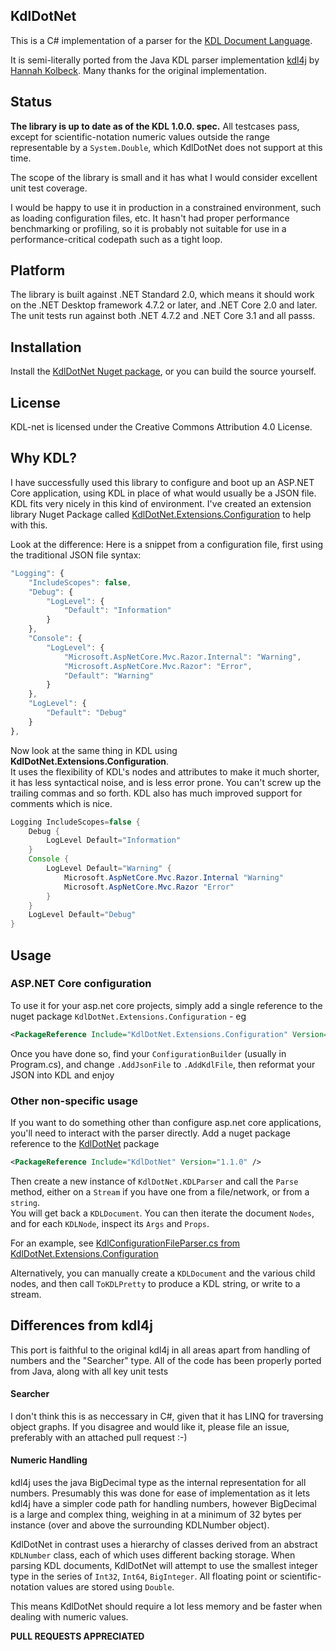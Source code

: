 ## KdlDotNet

This is a C# implementation of a parser for the [KDL Document Language](https://github.com/kdl-org/kdl).

It is semi-literally ported from the Java KDL parser implementation [kdl4j](https://github.com/hkolbeck/kdl4j) by [Hannah Kolbeck](https://github.com/hkolbeck).
Many thanks for the original implementation.

## Status

**The library is up to date as of the KDL 1.0.0. spec.** All testcases pass, except for scientific-notation numeric values outside the range representable by a `System.Double`, which KdlDotNet does not support at this time.

The scope of the library is small and it has what I would consider excellent unit test coverage.

I would be happy to use it in production in a constrained environment, such as loading configuration files, etc. It hasn't had proper performance benchmarking
or profiling, so it is probably not suitable for use in a performance-critical codepath such as a tight loop.

## Platform

The library is built against .NET Standard 2.0, which means it should work on the .NET Desktop framework 4.7.2 or later, and .NET Core 2.0 and later. The unit tests run against both .NET 4.7.2 and .NET Core 3.1 and all passs.

## Installation

Install the [KdlDotNet Nuget package](https://www.nuget.org/packages/KdlDotNet), or you can build the source yourself.

## License

KDL-net is licensed under the Creative Commons Attribution 4.0 License.

## Why KDL?

I have successfully used this library to configure and boot up an ASP.NET Core application, using KDL in place of what would usually be a JSON file. KDL fits very nicely in this kind of environment. I've created an extension library Nuget Package called [KdlDotNet.Extensions.Configuration](https://www.nuget.org/packages/KdlDotNet.Extensions.Configuration/) to help with this.

Look at the difference: Here is a snippet from a configuration file, first using the traditional JSON file syntax:

```javascript
"Logging": {
    "IncludeScopes": false,
    "Debug": {
        "LogLevel": {
            "Default": "Information"
        }
    },
    "Console": {
        "LogLevel": {
            "Microsoft.AspNetCore.Mvc.Razor.Internal": "Warning",
            "Microsoft.AspNetCore.Mvc.Razor": "Error",
            "Default": "Warning"
        }
    },
    "LogLevel": {
        "Default": "Debug"
    }
},
```

Now look at the same thing in KDL using **KdlDotNet.Extensions.Configuration**.  
It uses the flexibility of KDL's nodes and attributes to make it much shorter, it has less syntactical noise, and is less error prone. You can't screw up the trailing commas and so forth. KDL also has much improved support for comments which is nice.

```java
Logging IncludeScopes=false {
    Debug {
        LogLevel Default="Information"
    }
    Console {
        LogLevel Default="Warning" {
            Microsoft.AspNetCore.Mvc.Razor.Internal "Warning"
            Microsoft.AspNetCore.Mvc.Razor "Error"
        }
    }
    LogLevel Default="Debug"
}
```

## Usage

### ASP.NET Core configuration

To use it for your asp.net core projects, simply add a single reference to the nuget package `KdlDotNet.Extensions.Configuration` - eg

```xml
<PackageReference Include="KdlDotNet.Extensions.Configuration" Version="5.0.0" />
```

Once you have done so, find your `ConfigurationBuilder` (usually in Program.cs), and change `.AddJsonFile` to `.AddKdlFile`, then reformat your JSON into KDL and enjoy

### Other non-specific usage

If you want to do something other than configure asp.net core applications, you'll need to interact with the parser directly.
Add a nuget package reference to the [KdlDotNet](https://www.nuget.org/packages/KdlDotNet/) package

```xml
<PackageReference Include="KdlDotNet" Version="1.1.0" />
```

Then create a new instance of `KdlDotNet.KDLParser` and call the `Parse` method, either on a `Stream` if you have one from a file/network, or from a `string`.  
You will get back a `KDLDocument`.
You can then iterate the document `Nodes`, and for each `KDLNode`, inspect its `Args` and `Props`.

For an example, see [KdlConfigurationFileParser.cs from KdlDotNet.Extensions.Configuration](https://github.com/borland/kdl-net/blob/main/KdlDotNet.Extensions.Configuration/src/KdlConfigurationFileParser.cs)

Alternatively, you can manually create a `KDLDocument` and the various child nodes, and then call `ToKDLPretty` to produce a KDL string, or write to a stream.

## Differences from kdl4j

This port is faithful to the original kdl4j in all areas apart from handling of numbers and the "Searcher" type.
All of the code has been properly ported from Java, along with all key unit tests

#### Searcher
I don't think this is as neccessary in C#, given that it has LINQ for traversing object graphs. If you disagree and would like it, please file an issue, preferably with an attached pull request :-)

#### Numeric Handling
kdl4j uses the java BigDecimal type as the internal representation for all numbers. 
Presumably this was done for ease of implementation as it lets kdl4j have a simpler code path for handling numbers, 
however BigDecimal is a large and complex thing, weighing in at a minimum of 32 bytes per instance (over and above the surrounding KDLNumber object).

KdlDotNet in contrast uses a hierarchy of classes derived from an abstract `KDLNumber` class, each of which uses different backing storage.
When parsing KDL documents, KdlDotNet will attempt to use the smallest integer type in the series of `Int32`, `Int64`, `BigInteger`.
All floating point or scientific-notation values are stored using `Double`.

This means KdlDotNet should require a lot less memory and be faster when dealing with numeric values.

**PULL REQUESTS APPRECIATED**
